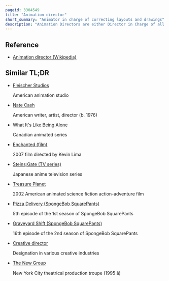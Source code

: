 ```yaml
---
pageid: 3304549
title: "Animation director"
short_summary: "Animator in charge of correcting layouts and drawings"
description: "Animation Directors are either Director in Charge of all Aspects of the Animation Process during the Production of animated- or television- Films or Animation Segments for a live Action Film or Television Show. Alternately the Animation Director can also be the Animator in Charge of correcting Layouts and Drawings for the above Media. The Difference between the two is largely grounded in the Difference between western and eastern Animation Industries."
---
```


## Reference

- [Animation director (Wikipedia)](https://en.wikipedia.org/?curid=3304549)

## Similar TL;DR

- [Fleischer Studios](/tldr/en/fleischer-studios)

  American animation studio

- [Nate Cash](/tldr/en/nate-cash)

  American writer, artist, director (b. 1976)

- [What It's Like Being Alone](/tldr/en/what-its-like-being-alone)

  Canadian animated series

- [Enchanted (film)](/tldr/en/enchanted-film)

  2007 film directed by Kevin Lima

- [Steins;Gate (TV series)](/tldr/en/steinsgate-tv-series)

  Japanese anime television series

- [Treasure Planet](/tldr/en/treasure-planet)

  2002 American animated science fiction action-adventure film

- [Pizza Delivery (SpongeBob SquarePants)](/tldr/en/pizza-delivery-spongebob-squarepants)

  5th episode of the 1st season of SpongeBob SquarePants

- [Graveyard Shift (SpongeBob SquarePants)](/tldr/en/graveyard-shift-spongebob-squarepants)

  16th episode of the 2nd season of SpongeBob SquarePants

- [Creative director](/tldr/en/creative-director)

  Designation in various creative industries

- [The New Group](/tldr/en/the-new-group)

  New York City theatrical production troupe (1995 â)
